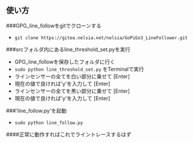 ## 使い方

###GPG_line_followをgitでクローンする
- `git clone https://gitea.nelsia.net/nelsia/GoPiGo3_LineFollower.git`

###srcフォルダ内にあるline_threshold_set.pyを実行
- GPG_line_followを保存したフォルダに行く
- `sudo python line_threshold_set.py` をTerminalで実行
- ラインセンサーの全てを白い部分に乗せて [Enter]
- 現在の値で良ければ'y'を入力して [Enter]
- ラインセンサーの全てを黒い部分に乗せて [Enter]
- 現在の値で良ければ'y'を入力して [Enter]
 
###'line_follow.py'を起動
- `sudo python line_follow.py`


####正常に動作すればこれでライントレースするはず